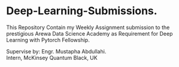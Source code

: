 # Deep-Learning-Submissions.

This Repository Contain my Weekly Assignment submission to the prestigious Arewa Data Science Academy as Requirement for Deep Learning with Pytorch Fellowship. 

Supervise by: 
Engr. Mustapha Abdullahi. <br>
Intern, McKinsey Quantum Black, UK
